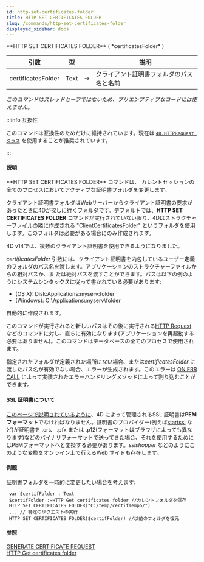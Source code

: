 ```yaml
---
id: http-set-certificates-folder
title: HTTP SET CERTIFICATES FOLDER
slug: /commands/http-set-certificates-folder
displayed_sidebar: docs
---
```


<!--REF #_command_.HTTP SET CERTIFICATES FOLDER.Syntax-->**HTTP SET CERTIFICATES FOLDER** ( *certificatesFolder* )<!-- END REF-->
<!--REF #_command_.HTTP SET CERTIFICATES FOLDER.Params-->
| 引数 | 型 |  | 説明 |
| --- | --- | --- | --- |
| certificatesFolder | Text | &#8594;  | クライアント証明書フォルダのパス名と名前 |

<!-- END REF-->

*このコマンドはスレッドセーフではないため、プリエンプティブなコードには使えません。*


:::info 互換性

このコマンドは互換性のためだけに維持されています。現在は [`4D.HTTPRequest クラス`](../API/HTTPRequestClass.md) を使用することが推奨されています。

:::

#### 説明 

<!--REF #_command_.HTTP SET CERTIFICATES FOLDER.Summary-->**HTTP SET CERTIFICATES FOLDER** コマンドは、 カレントセッションの全てのプロセスにおいてアクティブな証明書フォルダを変更します。<!-- END REF-->

クライアント証明書フォルダはWebサーバーからクライアント証明書の要求があったときに4Dが探しに行くフォルダです。デフォルトでは、**HTTP SET CERTIFICATES FOLDER** コマンドが実行されていない限り、4Dはストラクチャーファイルの隣に作成される "ClientCertificatesFolder" というフォルダを使用します。このフォルダは必要がある場合にのみ作成されます。

4D v14では、複数のクライアント証明書を使用できるようになりました。

*certificatesFolder* 引数には、クライアント証明書を内包しているユーザー定義のフォルダのパス名を渡します。アプリケーションのストラクチャーファイルからの相対パスか、ま たは絶対パスを渡すことができます。パスは以下の例のようにシステムシンタックスに従って書かれている必要があります:

* (OS X): Disk:Applications:myserv:folder
* (Windows): C:\\Applications\\myserv\\folder

自動的に作成されます。

このコマンドが実行されると新しいパスはその後に実行される[HTTP Request](http-request.md) などのコマンドに対し、直ちに有効になります(アプリケーションを再起動する必要はありません)。このコマンドはデータベースの全てのプロセスで使用されます。

指定されたフォルダが定義された場所にない場合、または*certificatesFolder* に渡したパス名が有効でない場合、エラーが生成されます。このエラーは [ON ERR CALL](on-err-call.md) によって実装されたエラーハンドリングメソッドによって割り込むことができます。

#### SSL 証明書について 

[このページで説明されているように](https://developer.4d.com/docs/ja/Admin/tls/)、4D によって管理されるSSL 証明書は**PEMフォーマット**でなければなりません。証明書のプロバイダー(例えば[startssl](https://www.startssl.com/) など)が証明書を .crt、 .pfx または .p12(フォーマットはブラウザによっても異なります)などのバイナリフォーマットで送ってきた場合、それを使用するためにはPEMフォーマットへと変換する必要があります。*sslshopper* などのようにこのような変換をオンライン上で行えるWeb サイトも存在します。

#### 例題 

証明書フォルダを一時的に変更したい場合を考えます:

```4d
 var $certifFolder : Text
 $certifFolder :=HTTP Get certificates folder //カレントフォルダを保存
 HTTP SET CERTIFICATES FOLDER("C:/temp/certifTempo/")
 ... // 特定のリクエストの実行
 HTTP SET CERTIFICATES FOLDER($certifFolder) //以前のフォルダを復元
```

#### 参照 

[GENERATE CERTIFICATE REQUEST](generate-certificate-request.md)  
[HTTP Get certificates folder](http-get-certificates-folder.md)  